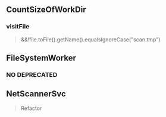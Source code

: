 ## CountSizeOfWorkDir
### visitFile
> &&!file.toFile().getName().equalsIgnoreCase("scan.tmp")
## FileSystemWorker
### NO DEPRECATED
## NetScannerSvc
> Refactor
